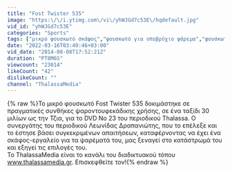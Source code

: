 ```yaml
---
title: "Fost Twister 535"
image: "https:\/\/i.ytimg.com\/vi\/yhWJGd7c53E\/hqdefault.jpg"
vid_id: "yhWJGd7c53E"
categories: "Sports"
tags: ["μικρό φουσκωτό σκάφος","φουσκωτό για υποβρύχιο ψάρεμα","φουσκωτό για ψαροντούφεκο"]
date: "2022-03-16T03:40:46+03:00"
vid_date: "2014-08-08T17:52:21Z"
duration: "PT8M6S"
viewcount: "23014"
likeCount: "42"
dislikeCount: ""
channel: "ThalassaMedia"
---
```

{% raw %}Το μικρό φουσκωτό Fost Twister 535 δοκιμάστηκε σε πραγματικές συνθήκες ψαροντουφεκάδικης χρήσης, σε ένα ταξίδι 30 μιλίων ως την Τζια, για το DVD No 23 του περιοδικού Thalassa. Ο συνεργάτης του περιοδικού Λεωνίδας Δραπανιώτης, που το επέλεξε και το έστησε βάσει συγκεκριμένων απαιτήσεων, καταφέρνοντας να έχει ένα σκάφος-εργαλείο για τα ψαρέματά του, μας ξεναγεί στο κατάστρωμά του και εξηγεί τις επιλογές του.<br />Το ThalassaMedia είναι το κανάλι του διαδικτυακού τόπου www.thalassamedia.gr. Επισκεφθείτε τον!{% endraw %}

